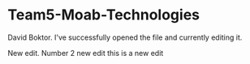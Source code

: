 # Team5-Moab-Technologies

David Boktor. I've successfully opened the file and currently editing it. 

New edit. Number 2
new edit this is a new edit